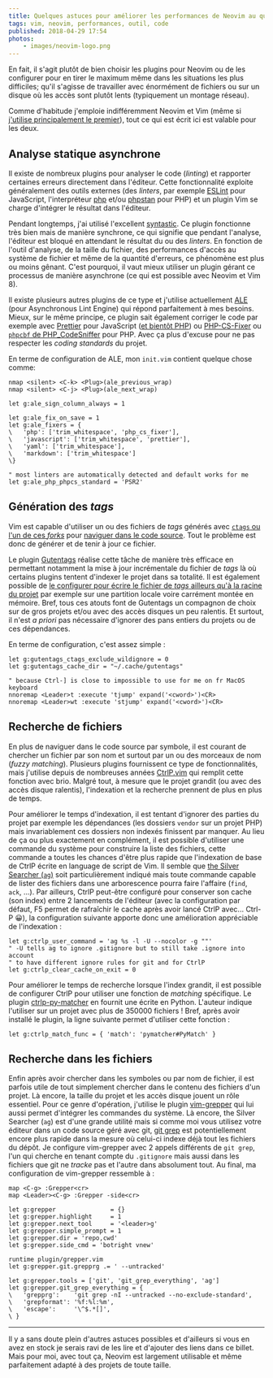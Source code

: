 ```yaml
---
title: Quelques astuces pour améliorer les performances de Neovim au quotidien
tags: vim, neovim, performances, outil, code
published: 2018-04-29 17:54
photos:
    - images/neovim-logo.png
---
```


En fait, il s'agit plutôt de bien choisir les plugins pour Neovim ou de les
configurer pour en tirer le maximum même dans les situations les plus
difficiles; qu'il s'agisse de travailler avec énormément de fichiers ou sur un
disque où les accès sont plutôt lents (typiquement un montage réseau).

<p class="note">
Comme d'habitude j'emploie indifféremment Neovim et Vim (même si <a href="/post/vim-neovim/">j'utilise principalement le premier</a>), tout ce qui est écrit
ici est valable pour les deux.
</p>

## Analyse statique asynchrone

Il existe de nombreux plugins pour analyser le code (*linting*) et rapporter
certaines erreurs directement dans l'éditeur. Cette fonctionnalité exploite
généralement des outils externes (des *linters*, par exemple
[ESLint](https://eslint.org/) pour JavaScript, l'interpréteur
[php](http://php.net/manual/fr/features.commandline.options.php) et/ou
[phpstan](https://phpstan.org/) pour PHP) et un plugin Vim se charge d'intégrer
le résultat dans l'éditeur.

Pendant longtemps, j'ai utilisé l'excellent
[syntastic](https://github.com/vim-syntastic/syntastic/). Ce plugin fonctionne
très bien mais de manière synchrone, ce qui signifie que pendant l'analyse,
l'éditeur est bloqué en attendant le résultat du ou des *linters*. En fonction
de l'outil d'analyse, de la taille du fichier, des performances d'accès au
système de fichier et même de la quantité d'erreurs, ce phénomène est plus ou
moins gênant. C'est pourquoi, il vaut mieux utiliser un plugin gérant ce
processus de manière asynchrone (ce qui est possible avec Neovim et Vim 8).

Il existe plusieurs autres plugins de ce type et j'utilise actuellement
[ALE](https://github.com/w0rp/ale) (pour Asynchronous Lint Engine) qui répond
parfaitement à mes besoins. Mieux, sur le même principe, ce plugin sait
également corriger le code par exemple avec [Prettier](https://prettier.io/)
pour JavaScript ([et bientôt
PHP](https://prettier.io/blog/2018/04/09/plugin-php-0.1.html)) ou
[PHP-CS-Fixer](https://github.com/FriendsOfPhp/PHP-CS-Fixer) ou [`phpcbf` de
PHP_CodeSniffer](https://github.com/squizlabs/PHP_CodeSniffer) pour PHP. Avec ça
plus d'excuse pour ne pas respecter les *coding standards* du projet.

En terme de configuration de ALE, mon `init.vim` contient quelque chose comme:

```vim
nmap <silent> <C-k> <Plug>(ale_previous_wrap)
nmap <silent> <C-j> <Plug>(ale_next_wrap)

let g:ale_sign_column_always = 1

let g:ale_fix_on_save = 1
let g:ale_fixers = {
\   'php': ['trim_whitespace', 'php_cs_fixer'],
\   'javascript': ['trim_whitespace', 'prettier'],
\   'yaml': ['trim_whitespace'],
\   'markdown': ['trim_whitespace']
\}

" most linters are automatically detected and default works for me
let g:ale_php_phpcs_standard = 'PSR2'
```

## Génération des *tags*

Vim est capable d'utiliser un ou des fichiers de *tags* générés avec [`ctags` ou
l'un de ces *forks*](https://en.wikipedia.org/wiki/Ctags) pour [naviguer dans le code
source](http://vim.wikia.com/wiki/Browsing_programs_with_tags). Tout le
problème est donc de générer et de tenir à jour ce fichier.

Le plugin [Gutentags](https://github.com/ludovicchabant/vim-gutentags) réalise
cette tâche de manière très efficace en permettant notamment la mise à jour
incrémentale du fichier de *tags* là où certains plugins tentent d'indexer le
projet dans sa totalité. Il est également possible de [le configurer pour écrire
le fichier de *tags* ailleurs qu'à la racine du
projet](https://github.com/ludovicchabant/vim-gutentags/blob/v1.0.0/doc/gutentags.txt#L411)
par exemple sur une partition locale voire carrément montée en mémoire. Bref,
tous ces atouts font de Gutentags un compagnon de choix sur de gros projets
et/ou avec des accès disques un peu ralentis. Et surtout, il n'est *a priori*
pas nécessaire d'ignorer des pans entiers du projets ou de ces dépendances.

En terme de configuration, c'est assez simple&nbsp;:

```vim
let g:gutentags_ctags_exclude_wildignore = 0
let g:gutentags_cache_dir = "~/.cache/gutentags"

" because Ctrl-] is close to impossible to use for me on fr MacOS keyboard
nnoremap <Leader>t :execute 'tjump' expand('<cword>')<CR>
nnoremap <Leader>wt :execute 'stjump' expand('<cword>')<CR>
```

## Recherche de fichiers

En plus de naviguer dans le code source par symbole, il est courant de chercher
un fichier par son nom et surtout par un ou des morceaux de nom (*fuzzy
matching*). Plusieurs plugins fournissent ce type de fonctionnalités, mais
j'utilise depuis de nombreuses années
[CtrlP.vim](http://ctrlpvim.github.io/ctrlp.vim/) qui remplit cette fonction
avec brio. Malgré tout, à mesure que le projet grandit (ou avec des accès disque
ralentis), l'indexation et la recherche prennent de plus en plus de temps.

Pour améliorer le temps d'indexation, il est tentant d'ignorer des parties du
projet par exemple les dépendances (les dossiers `vendor` sur un projet PHP)
mais invariablement ces dossiers non indexés finissent par manquer. Au lieu de
ça ou plus exactement en complément, il est possible d'utiliser une commande du
système pour construire la liste des fichiers, cette commande a toutes les
chances d'être plus rapide que l'indexation de base de CtrlP écrite en language
de script de Vim. Il semble que [the Silver Searcher
(`ag`)](https://geoff.greer.fm/ag/) soit particulièrement indiqué mais toute
commande capable de lister des fichiers dans une arborescence pourra faire
l'affaire (`find`, `ack`,&nbsp;...).  Par ailleurs, CtrlP peut-être configuré
pour conserver son cache (son index) entre 2 lancements de l'éditeur (avec la
configuration par défaut, F5 permet de rafraîchir le cache après avoir lancé
CtrlP avec... Ctrl-P 😀), la configuration
suivante apporte donc une amélioration appréciable de l'indexation&nbsp;:

```vim
let g:ctrlp_user_command = 'ag %s -l -U --nocolor -g ""'
" -U tells ag to ignore .gitignore but to still take .ignore into account
" to have different ignore rules for git and for CtrlP
let g:ctrlp_clear_cache_on_exit = 0
```

Pour améliorer le temps de recherche lorsque l'index grandit, il est possible de
configurer CtrlP pour utiliser une fonction de *matching* spécifique. Le plugin
[ctrlp-py-matcher](https://github.com/FelikZ/ctrlp-py-matcher) en fournit une
écrite en Python. L'auteur indique l'utiliser sur un projet avec plus de 350000
fichiers ! Bref, après avoir installé le plugin, la ligne suivante permet
d'utiliser cette fonction&nbsp;:

```vim
let g:ctrlp_match_func = { 'match': 'pymatcher#PyMatch' }
```

## Recherche dans les fichiers

Enfin après avoir chercher dans les symboles ou par nom de fichier, il est
parfois utile de tout simplement chercher dans le contenu des fichiers d'un
projet. Là encore, la taille du projet et les accès disque jouent un rôle
essentiel. Pour ce genre d'opération, j'utilise le plugin
[vim-grepper](https://github.com/mhinz/vim-grepper) qui lui aussi permet
d'intégrer les commandes du système. Là encore, the Silver Searcher (`ag`) est
d'une grande utilité mais si comme moi vous utilisez votre éditeur dans un code
source géré avec git, [git grep](https://git-scm.com/docs/git-grep) est
potentiellement encore plus rapide dans la mesure où celui-ci indexe déjà tout
les fichiers du dépôt. Je configure vim-grepper avec 2 appels différents de `git
grep`, l'un qui cherche en tenant compte du `.gitignore` mais aussi dans les
fichiers que git ne *tracke* pas et l'autre dans absolument tout. Au final, ma
configuration de vim-grepper ressemble à&nbsp;:

```vim
map <C-g> :Grepper<cr>
map <Leader><C-g> :Grepper -side<cr>

let g:grepper               = {}
let g:grepper.highlight     = 1
let g:grepper.next_tool     = '<leader>g'
let g:grepper.simple_prompt = 1
let g:grepper.dir = 'repo,cwd'
let g:grepper.side_cmd = 'botright vnew'

runtime plugin/grepper.vim
let g:grepper.git.grepprg .= ' --untracked'

let g:grepper.tools = ['git', 'git_grep_everything', 'ag']
let g:grepper.git_grep_everything = {
\   'grepprg':    'git grep -nI --untracked --no-exclude-standard',
\   'grepformat': '%f:%l:%m',
\   'escape':     '\^$.*[]',
\ }
```

---

Il y a sans doute plein d'autres astuces possibles et d'ailleurs si vous en avez
en stock je serais ravi de les lire et d'ajouter des liens dans ce billet. Mais
pour moi, avec tout ça, Neovim est largement utilisable et même parfaitement
adapté à des projets de toute taille.

